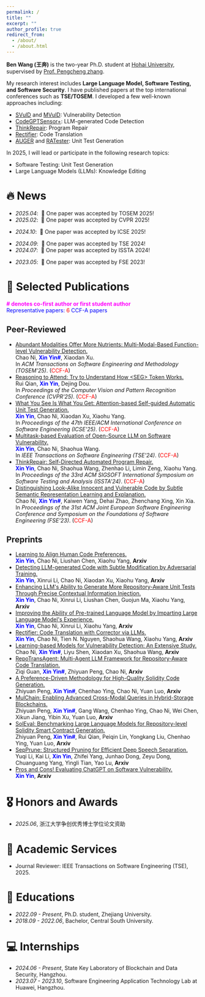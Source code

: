 ```yaml
---
permalink: /
title: ""
excerpt: ""
author_profile: true
redirect_from: 
  - /about/
  - /about.html
---
```


<span class='anchor' id='about-me'></span>

**Ben Wang (王奔)** is the two-year Ph.D. student at [Hohai University](https://en.hhu.edu.cn/), supervised by [Prof. Pengcheng zhang](https://cies.hhu.edu.cn/2024/0521/c21523a280135/page.htm). 

My research interest includes **Large Language Model, Software Testing, and Software Security**. I have published papers at the top international conferences such as **TSE/TOSEM**. I developed a few well-known approaches including:
- [SVulD](https://github.com/vinci-grape/SVulD) and [MVulD](https://github.com/vinci-grape/MVulD): Vulnerability Detection
- [CodeGPTSensor+](https://github.com/vinci-grape/CodeGPTSensor-plus): LLM-generated Code Detection
- [ThinkRepair](https://github.com/vinci-grape/ThinkRepair): Program Repair
- [Rectifier](https://github.com/vinci-grape/Rectifier): Code Translation
- [AUGER](https://github.com/vinci-grape/AUGER) and [RATester](): Unit Test Generation

In 2025, I will lead or participate in the following research topics:
- Software Testing: Unit Test Generation
- Large Language Models (LLMs): Knowledge Editing

# 🔥 News
- *2025.04*: &nbsp;🎉 One paper was accepted by TOSEM 2025!
- *2025.02*: &nbsp;🎉 One paper was accepted by CVPR 2025!
<!-- - *2024.09*: &nbsp;🎉 One paper was accepted by APSEC 2024! -->
- *2024.10*: &nbsp;🎉 One paper was accepted by ICSE 2025!
<!-- - *2024.09*: &nbsp;🎉 One paper was accepted by TPAMI 2024! -->
- *2024.09*: &nbsp;🎉 One paper was accepted by TSE 2024!
- *2024.07*: &nbsp;🎉 One paper was accepted by ISSTA 2024!
<!-- - *2023.09*: &nbsp;🎉 One paper was accepted by EMNLP 2023! -->
- *2023.05*: &nbsp;🎉 One paper was accepted by FSE 2023! 
<!-- - *2023.03*: &nbsp;🎉 One paper was accepted by ICPC 2023! -->
<!-- - *2022.11*: &nbsp;🎉 One paper was accepted by ISPA 2022! -->

# 📝 Selected Publications
<!-- **\# denotes co-first author or first student author** -->
<span style="color:#ff00fc">**\# denotes co-first author or first student author**</span>  
<span style="color:blue">Representative papers:</span> <span style="color:red">6</span> <span style="color:blue">CCF-A papers</span>

<!-- <div class='paper-box'><div class='paper-box-image'><div><div class="badge">CVPR 2016</div><img src='images/500x300.png' alt="sym" width="100%"></div></div>
<div class='paper-box-text' markdown="1">

[Deep Residual Learning for Image Recognition](https://openaccess.thecvf.com/content_cvpr_2016/papers/He_Deep_Residual_Learning_CVPR_2016_paper.pdf)

**Kaiming He**, Xiangyu Zhang, Shaoqing Ren, Jian Sun

[**Project**](https://scholar.google.com/citations?view_op=view_citation&hl=zh-CN&user=DhtAFkwAAAAJ&citation_for_view=DhtAFkwAAAAJ:ALROH1vI_8AC) <strong><span class='show_paper_citations' data='DhtAFkwAAAAJ:ALROH1vI_8AC'></span></strong>
- Lorem ipsum dolor sit amet, consectetur adipiscing elit. Vivamus ornare aliquet ipsum, ac tempus justo dapibus sit amet. 
</div>
</div> -->

## Peer-Reviewed
- [Abundant Modalities Offer More Nutrients: Multi-Modal-Based Function-level Vulnerability Detection.](https://dl.acm.org/doi/pdf/10.1145/3731557)<br>
  Chao Ni, <span style="color: blue;">**Xin Yin\#**</span>, Xiaodan Xu.<br>
  In *ACM Transactions on Software Engineering and Methodology (TOSEM'25)*. (<span style="color:red">CCF-A</span>)
- [Reasoning to Attend: Try to Understand How \<SEG\> Token Works.](https://arxiv.org/pdf/2412.17741)<br>
  Rui Qian, <span style="color: blue;">**Xin Yin**</span>, Dejing Dou.<br>
  In *Proceedings of the Computer Vision and Pattern Recognition Conference (CVPR'25)*. (<span style="color:red">CCF-A</span>)
- [What You See Is What You Get: Attention-based Self-guided Automatic Unit Test Generation.](https://arxiv.org/pdf/2412.00828)<br>
  <span style="color: blue;">**Xin Yin**</span>, Chao Ni, Xiaodan Xu, Xiaohu Yang.<br>
  In *Proceedings of the 47th IEEE/ACM International Conference on Software Engineering (ICSE'25)*. (<span style="color:red">CCF-A</span>)
- [Multitask-based Evaluation of Open-Source LLM on Software Vulnerability.](https://arxiv.org/pdf/2404.02056)<br>
  <span style="color: blue;">**Xin Yin**</span>, Chao Ni, Shaohua Wang.<br>
  In *IEEE Transactions on Software Engineering (TSE'24)*. (<span style="color:red">CCF-A</span>)
- [ThinkRepair: Self-Directed Automated Program Repair.](https://arxiv.org/pdf/2407.20898)<br>
  <span style="color: blue;">**Xin Yin**</span>, Chao Ni, Shaohua Wang, Zhenhao Li, Limin Zeng, Xiaohu Yang.<br>
  In *Proceedings of the 33rd ACM SIGSOFT International Symposium on Software Testing and Analysis (ISSTA'24)*. (<span style="color:red">CCF-A</span>)
- [Distinguishing Look-Alike Innocent and Vulnerable Code by Subtle Semantic Representation Learning and Explanation.](https://arxiv.org/pdf/2308.11237)<br>
  Chao Ni, <span style="color: blue;">**Xin Yin\#**</span>, Kaiwen Yang, Dehai Zhao, Zhenchang Xing, Xin Xia.<br>
  In *Proceedings of the 31st ACM Joint European Software Engineering Conference and Symposium on the Foundations of Software Engineering (FSE'23)*. (<span style="color:red">CCF-A</span>)
<!-- - [Automatic Commit Range Identification of Untagged Version](https://ieeexplore.ieee.org/abstract/document/10967335), Yan Zhu, Lingfeng Bao, Chengjie Chen, Lexiao Zhang, <span style="color: blue;">**Xin Yin**</span>, Chao Ni, **APSEC 2024, CCF-C** -->
<!-- - [FVA: Assessing Function-Level Vulnerability by Integrating Flow-Sensitive Structure and Code Statement Semantic](https://ieeexplore.ieee.org/abstract/document/10174072), Chao Ni, Liyu Shen, Wei Wang, Xiang Chen, <span style="color: blue;">**Xin Yin**</span>, Lexiao Zhang, **ICPC 2023, CCF-B** -->
<!-- - [Spatio-temporal aware knowledge graph embedding for recommender systems](https://ieeexplore.ieee.org/abstract/document/10070740), Liu Yang, <span style="color: blue;">**Xin Yin\#**</span>, Jun Long, Tingxuan Chen, Jie Zhao, Wenti Huang, **ISPA 2022, CCF-C** -->

## Preprints
- [Learning to Align Human Code Preferences.]()<br>
  <span style="color: blue;">**Xin Yin**</span>, Chao Ni, Liushan Chen, Xiaohu Yang, **Arxiv**
- [Detecting LLM-generated Code with Subtle Modification by Adversarial Training.]()<br>
  <span style="color: blue;">**Xin Yin**</span>, Xinrui Li, Chao Ni, Xiaodan Xu, Xiaohu Yang, **Arxiv**
- [Enhancing LLM's Ability to Generate More Repository-Aware Unit Tests Through Precise Contextual Information Injection.](https://arxiv.org/pdf/2501.07425)<br>
  <span style="color: blue;">**Xin Yin**</span>, Chao Ni, Xinrui Li, Liushan Chen, Guojun Ma, Xiaohu Yang, **Arxiv**
- [Improving the Ability of Pre-trained Language Model by Imparting Large Language Model's Experience.](https://arxiv.org/pdf/2408.08553)<br>
  <span style="color: blue;">**Xin Yin**</span>, Chao Ni, Xinrui Li, Xiaohu Yang, **Arxiv**
- [Rectifier: Code Translation with Corrector via LLMs.](https://arxiv.org/pdf/2407.07472)<br>
  <span style="color: blue;">**Xin Yin**</span>, Chao Ni, Tien N. Nguyen, Shaohua Wang, Xiaohu Yang, **Arxiv**
- [Learning-based Models for Vulnerability Detection: An Extensive Study.](https://vinci-grape.github.io/papers/Learning_based_Models_for_Vulnerability_Detection__An_Extensive_Study.pdf)<br>
  Chao Ni, <span style="color: blue;">**Xin Yin\#**</span>, Liyu Shen, Xiaodan Xu, Shaohua Wang, **Arxiv**
- [RepoTransAgent: Multi-Agent LLM Framework for Repository-Aware Code Translation.]()<br>
  Ziqi Guan, <span style="color: blue;">**Xin Yin\#**</span>, Zhiyuan Peng, Chao Ni, **Arxiv**
- [A Preference-Driven Methodology for High-Quality Solidity Code Generation.](https://arxiv.org/pdf/2506.03006)<br>
  Zhiyuan Peng, <span style="color: blue;">**Xin Yin\#**</span>, Chenhao Ying, Chao Ni, Yuan Luo, **Arxiv**
- [MulChain: Enabling Advanced Cross-Modal Queries in Hybrid-Storage Blockchains.](https://arxiv.org/pdf/2502.18258)<br>
  Zhiyuan Peng, <span style="color: blue;">**Xin Yin\#**</span>, Gang Wang, Chenhao Ying, Chao Ni, Wei Chen, Xikun Jiang, Yibin Xu, Yuan Luo, **Arxiv**
- [SolEval: Benchmarking Large Language Models for Repository-level Solidity Smart Contract Generation.](https://arxiv.org/pdf/2502.18793)<br>
  Zhiyuan Peng, <span style="color: blue;">**Xin Yin\#**</span>, Rui Qian, Peiqin Lin, Yongkang Liu, Chenhao Ying, Yuan Luo, **Arxiv**
- [SepPrune: Structured Pruning for Efficient Deep Speech Separation.](https://arxiv.org/pdf/2505.12079)<br>
  Yuqi Li, Kai Li, <span style="color: blue;">**Xin Yin**</span>, Zhifei Yang, Junhao Dong, Zeyu Dong, Chuanguang Yang, Yingli Tian, Yao Lu, **Arxiv**
- [Pros and Cons! Evaluating ChatGPT on Software Vulnerability.](https://arxiv.org/pdf/2404.03994)<br>
  <span style="color: blue;">**Xin Yin**</span>, **Arxiv**

# 🎖 Honors and Awards
- *2025.06*, 浙江大学争创优秀博士学位论文资助 

# 💬 Academic Services
- Journal Reviewer: IEEE Transactions on Software Engineering (TSE), 2025.

# 📖 Educations
- *2022.09 - Present*, Ph.D. student, Zhejiang University.
- *2018.09 - 2022.06*, Bachelor, Central South University.

<!-- # 💬 Invited Talks
- *2021.06*, Lorem ipsum dolor sit amet, consectetur adipiscing elit. Vivamus ornare aliquet ipsum, ac tempus justo dapibus sit amet. 
- *2021.03*, Lorem ipsum dolor sit amet, consectetur adipiscing elit. Vivamus ornare aliquet ipsum, ac tempus justo dapibus sit amet.  \| [\[video\]](https://github.com/) -->

# 💻 Internships
- *2024.06 - Present*, State Key Laboratory of Blockchain and Data Security, Hangzhou.
- *2023.07 - 2023.10*, Software Engineering Application Technology Lab at Huawei, Hangzhou.
